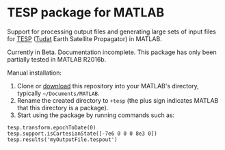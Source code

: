 # TESP package for MATLAB
Support for processing output files and generating large sets of input files for [TESP](https://github.com/aleixpinardell/tesp) ([Tudat](https://github.com/Tudat) Earth Satellite Propagator) in MATLAB.

Currently in Beta. Documentation incomplete. This package has only been partially tested in MATLAB R2016b.

Manual installation:
1. Clone or [download](https://github.com/aleixpinardell/matlab-tesp/archive/master.zip) this repository into your MATLAB's directory, typically `~/Documents/MATLAB`.
2. Rename the created directory to `+tesp` (the plus sign indicates MATLAB that this directory is a package).
3. Start using the package by running commands such as:
```
tesp.transform.epochToDate(0)
tesp.support.isCartesianState([-7e6 0 0 0 8e3 0])
tesp.results('myOutputFile.tespout')
```
